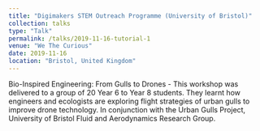 ```yaml
---
title: "Digimakers STEM Outreach Programme (University of Bristol)"
collection: talks
type: "Talk"
permalink: /talks/2019-11-16-tutorial-1
venue: "We The Curious"
date: 2019-11-16
location: "Bristol, United Kingdom"
---
```


Bio-Inspired Engineering: From Gulls to Drones - This workshop was delivered to a group of 20 Year 6 to Year 8 students. They learnt how engineers and 
ecologists are exploring flight strategies of urban gulls to improve drone technology. In conjunction with the Urban Gulls Project, University of Bristol Fluid and Aerodynamics Research Group.
